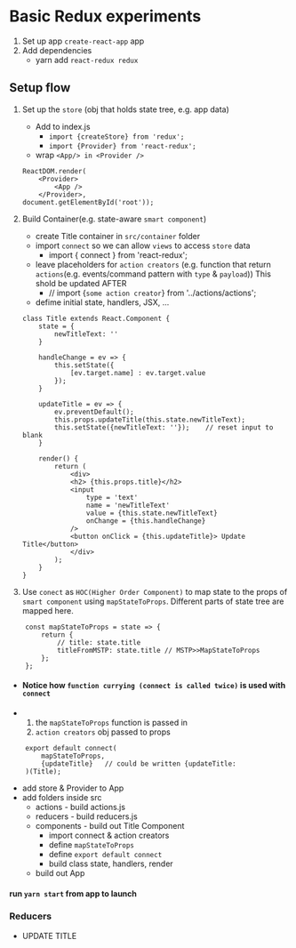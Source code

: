 # Basic Redux experiments

1) Set up app `create-react-app` app
2) Add dependencies
    - yarn add `react-redux redux` 

## Setup flow

1) Set up the `store` (obj that holds state tree, e.g. app data)
    - Add to index.js
        - `import {createStore} from 'redux';`
        - `import {Provider} from 'react-redux';`
    - wrap `<App/> in <Provider />`

    ````
    ReactDOM.render(
        <Provider>
            <App />
        </Provider>, 
    document.getElementById('root'));
    ````

2) Build Container(e.g. state-aware `smart component`)
    - create Title container in `src/container` folder
    - import `connect` so we can allow `views` to access `store` data
        - import { connect } from 'react-redux';
    - leave placeholders for `action creators` (e.g. function that return `actions`(e.g. events/command pattern with `type` & `payload`)) This shold be updated AFTER 
        - // import {`some action creator`} from '../actions/actions';
    - defime initial state, handlers, JSX, ...
    ````
    class Title extends React.Component {
        state = {
            newTitleText: ''
        }

        handleChange = ev => {
            this.setState({
                [ev.target.name] : ev.target.value
            });
        }

        updateTitle = ev => {
            ev.preventDefault();
            this.props.updateTitle(this.state.newTitleText);
            this.setState({newTitleText: ''});    // reset input to blank
        }    

        render() {
            return (
                <div>
                <h2> {this.props.title}</h2> 
                <input 
                    type = 'text'
                    name = 'newTitleText'
                    value = {this.state.newTitleText}
                    onChange = {this.handleChange}
                />
                <button onClick = {this.updateTitle}> Update Title</button>
                </div>
            );
        }
    }

    ````
3)    Use  `conect` as `HOC(Higher Order Component)` to map state to the props of `smart component` using `mapStateToProps`. Different parts of state tree are mapped here.
````
    const mapStateToProps = state => {
        return {
            // title: state.title
            titleFromMSTP: state.title // MSTP>>MapStateToProps
        };
    };
````
- #### Notice how `function currying (connect is called twice)` is used with `connect`
-
     1) the `mapStateToProps` function is passed in
     2)   `action creators` obj passed to props
````
    export default connect(
        mapStateToProps,
        {updateTitle}   // could be written {updateTitle: 
    )(Title);
````


- add store & Provider to App
- add folders inside src
    - actions - build actions.js
    - reducers - build reducers.js
    - components - build out Title Component
        - import connect & action creators
        - define `mapStateToProps`
        - define  `export default connect`
        - build class state, handlers, render
     - build out App   

#### run `yarn start` from app  to launch

### Reducers
- UPDATE TITLE
